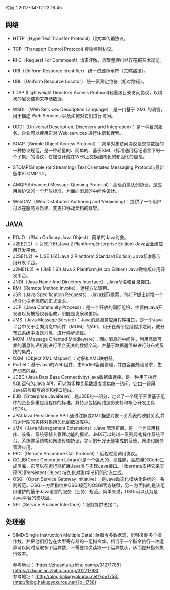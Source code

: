 时间：2017-04-12 23:16:45 

## 网络

* HTTP（HyperText Transfer Protocol）超文本传输协议。

* TCP（Transport Control Protocol) 传输控制协议。

* RFC（Request For Commoent）请求注解，收集整理已经存在的技术规范。

* URI（Uniform Resource Identifier） 统一资源标示符（完整路径）。

* URL（Uniform Resource Locator） 统一资源定位符（相对路径）。

* LDAP (Lightweight Directory Access Protocol)轻量级目录访问协议，以树状的层次结构来存储数据。

* WSDL（Web Services Description Language）：是一门基于 XML 的语言，用于描述 Web Services 以及如何对它们进行访问。

* UDDI（Universal Description, Discovery and Integration）：是一种目录服务，企业可以使用它对 Web services 进行注册和搜索。

* SOAP（Simple Object Access Protocol）： 简单对象访问协议是交换数据的一种协议规范，是一种轻量的、简单的、基于XML（标准通用标记语言下的一个子集）的协议，它被设计成在WEB上交换结构化的和固化的信息。

* STOMP(Simple (or Streaming) Text Orientated Messaging Protocol):最新版本STOMP 1.2。

* AMQP(Advanced Message Queuing Protocol)：高级消息队列协议，是应用层协议的一个开放标准，为面向消息的中间件设计。

* WebDAV（Web Distributed Authoring and Versioning）：提供了一个用户可以在服务器新建、变更和移动文档的框架。 

## JAVA  

 * POJO （Plain Ordinary Java Object） 简单的Java对象。
 * J2EE(1.2) -> (JEE 1.6)(Java 2 Plantform,Enterprise Edition) Java企业级应用开发平台。
 * J2SE(1.2) -> (JSE 1.6)(Java 2 Plantform,Standard Edition) Java标准版应用开发平台。
 * J2ME(1.2) -> (JME 1.6)(Java 2 Plantform,Micro Edition) Java微缩版应用开发平台。
 * JNDI（Java Name And Directory Interface） ,Java命名和目录接口。
 * RMI（Remote Method Invoke），远程方法调用。
 * JSR（Java Specification Requests），Java规范提案，向JCP提出新增一个标准化技术规范的正式请求。
 * JCP（Java Community Process）：是一个开放的国际组织，主要由Java开发者以及被授权者组成，职能是发展和更新。
 * JMS（Java Message Service）：Java消息服务应用程序接口，是一个Java平台中关于面向消息中间件（MOM）的API，用于在两个应用程序之间，或分布式系统中发送消息，进行异步通信。
 * MOM（Message Oriented Middleware）：面向消息的中间件，利用高效可靠的消息传递机制进行平台无关的数据交流，并基于数据通信来进行分布式系统的集成。
 * OXM（Object XML Mapper）：对象和XML映射器。
 * Portlet：基于Java的Web组件，由Portlet容器管理，并由容器处理请求，生产动态内容。
 * JDBC (Java Data Base Connectivity) java数据库连接。是一种用于执行SQL语句的Java API，可以为多种关系数据库提供统一访问，它由一组用Java语言编写的类和接口组成。
 * EJB（Enterprise JavaBean）:是J2EE的一部分，定义了一个用于开发基于组件的企业多重应用程序的标准。其特点包括网络服务支持和核心开发工具(SDK)。
 * JPA(Java Persistence API):通过注解或XML描述对象－关系表的映射关系,并将运行期的实体对象持久化到数据库中。
 * JMX（Java Management Extensions）:Java 管理扩展。是一个为应用程序、设备、系统等植入管理功能的框架。JMX可以跨越一系列异构操作系统平台、系统体系结构和网络传输协议，灵活的开发无缝集成的系统、网络和服务管理应用。
 * RPC（Remote Procedure Call Protocol）：远程过程调用协议。
 * CGLIB(Code Generation Library):是一个强大的，高性能，高质量的Code生成类库，它可以在运行期扩展Java类与实现Java接口。Hibernate支持它来实现PO(Persistent Object 持久化对象)字节码的动态生成。
 * OSGI（Open Service Gateway Initiative）：是Java动态化模块化系统的一系列规范。OSGi一方面指维护OSGi规范的OSGI官方联盟，另一方面指的是该组织维护的基于Java语言的服务（业务）规范。简单来说，OSGi可以认为是Java平台的模块层。
 * SPI（Service Provider Interface）：服务提供者接口。

## 处理器  

* SIMD(Single Instruction Multiple Data): 单指令多数据流，能够复制多个操作数，并把他们打包在大型寄存器的一组指令集。相当于一个指令执行一次运算可以同时读取多个运算数，不需要每次读取一个运算数从，从而提升指令执行效率。

	参考地址：[https://zhuanlan.zhihu.com/p/31271788](https://zhuanlan.zhihu.com/p/31271788)  
	参考地址：[http://blog.hakugyokurou.net/?p=1758](http://blog.hakugyokurou.net/?p=1758)
